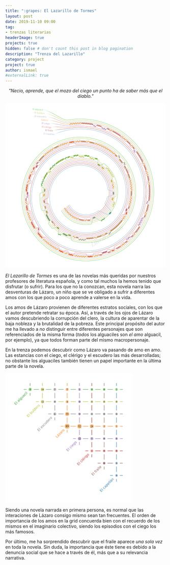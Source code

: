 ```yaml
---
title: ":grapes: El Lazarillo de Tormes"
layout: post
date: 2019-11-10 09:00
tag: 
- trenzas literarias
headerImage: true
projects: true
hidden: false # don't count this post in blog pagination
description: "Trenza del Lazarillo"
category: project
project: true
author: ismael
#externalLink: true
---
```


<p style="text-align: center;"> <i> "Necio, aprende, que el mozo del ciego un punto ha de saber más que el diablo."</i> </p>

![Trenza del Lazarillo](../braids/lazarillo_only_braid.png)

*El Lazarillo de Tormes* es una de las novelas más queridas por nuestros profesores de literatura española, y como tal muchos la hemos tenido que disfrutar (o sufrir). Para los que no la conozcan, esta novela narra las desventuras de Lázaro, un niño que se ve obligado a sufrir a diferentes amos con los que poco a poco aprende a valerse en la vida. 

Los amos de Lázaro provienen de diferentes estratos sociales, con los que el autor pretende retratar su época. Así, a través de los ojos de Lázaro vamos descubriendo la corrupción del clero, la cultura de aparentar de la baja nobleza y la brutalidad de la pobreza. Este principal propósito del autor me ha llevado a *no* distinguir entre diferentes personajes que son referenciados de la misma forma (*todos* los alguaciles son *el amo* alguacil, por ejemplo), ya que todos forman parte del mismo macropersonaje. 

En la trenza podemos descubrir como Lázaro va pasando de amo en amo. Las estancias con el ciego, el clérigo y el escudero las más desarrolladas; no obstante los alguaciles también tienen un papel importante en la última parte de la novela.                  

<div class="side-by-side">
    <div class="toleft">
        <img class="image" src="../braids/lazarillo_only_grid.png" alt="Lazarillo" width="400">
    </div>
    <div class="toright">
        <p style="margin-top:3mm;">
        Siendo una novela narrada en primera persona, es normal que las interaciones de Lázaro consigo mismo sean tan frecuentes. El orden de importancia de los amos en la grid concuerda bien con el recuerdo de los mismos en el imaginario colectivo, siendo los episodios con el ciego los más famosos. </p> 
        <p>  Por último, me ha sorprendido descubrir que el fraile aparece <i>una sola vez</i> en toda la novela. Sin duda, la importancia que éste tiene es debido a la denuncia social que se hace a través de él, más que a su relevancia narrativa.  </p>
    </div>
</div>

